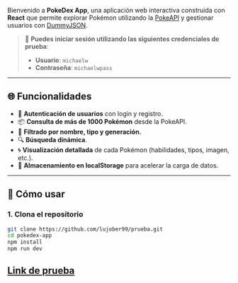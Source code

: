 Bienvenido a **PokeDex App**, una aplicación web interactiva construida con **React** que permite explorar Pokémon utilizando la [PokeAPI](https://pokeapi.co/) y gestionar usuarios con [DummyJSON](https://dummyjson.com/).

> 🧪 **Puedes iniciar sesión utilizando las siguientes credenciales de prueba**:
> - **Usuario**: `michaelw`
> - **Contraseña**: `michaelwpass`

---

## 🌐 Funcionalidades

- 🔐 **Autenticación de usuarios** con login y registro.
- 📦 **Consulta de más de 1000 Pokémon** desde la PokeAPI.
- 🧠 **Filtrado por nombre, tipo y generación.**
- 🔍 **Búsqueda dinámica**.
- 🌀 **Visualización detallada** de cada Pokémon (habilidades, tipos, imagen, etc.).
- 💾 **Almacenamiento en localStorage** para acelerar la carga de datos.

---

## 🚀 Cómo usar

### 1. Clona el repositorio
```bash
git clone https://github.com/lujober99/prueba.git
cd pokedex-app
npm install
npm run dev
```

## [Link de prueba](https://prueba-git-main-jorge-bermeos-projects.vercel.app/)